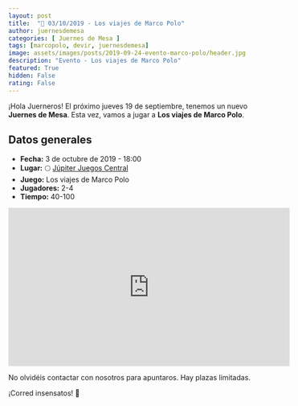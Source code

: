 ```yaml
---
layout: post
title:  "📆 03/10/2019 - Los viajes de Marco Polo"
author: juernesdemesa
categories: [ Juernes de Mesa ]
tags: [marcopolo, devir, juernesdemesa]
image: assets/images/posts/2019-09-24-evento-marco-polo/header.jpg
description: "Evento - Los viajes de Marco Polo"
featured: True
hidden: False
rating: False
---
```


¡Hola Juerneros! El próximo jueves 19 de septiembre, tenemos un nuevo **Juernes de Mesa**. Esta vez, vamos a jugar a **Los viajes de Marco Polo**.

## Datos generales

* **Fecha:** 3 de octubre de 2019 - 18:00
* **Lugar:** 🌕 [Júpiter Juegos Central](https://www.jupiterjuegos.com/tiendas/) 
* **Juego:** Los viajes de Marco Polo
* **Jugadores:** 2-4
* **Tiempo:** 40-100

<iframe width="560" height="315" src="https://www.youtube.com/embed/eGr-buKzUKI" frameborder="0" allow="accelerometer; autoplay; encrypted-media; gyroscope; picture-in-picture" allowfullscreen></iframe>

No olvidéis contactar con nosotros para apuntaros. Hay plazas limitadas. 

¡Corred insensatos! 🧙
